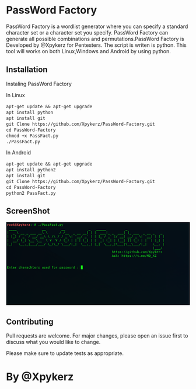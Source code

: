 # PassWord Factory

   PassWord Factory is a wordlist generator where you can specify a standard character set or a character set you specify. PassWord Factory can generate all possible combinations and permutations.PassWord Factory is Developed by @Xpykerz for Pentesters. The script is writen is python. This tool will works on both Linux,Windows and Android by using python.

## Installation

Instaling PassWord Factory

In Linux

```
apt-get update && apt-get upgrade
apt install python
apt install git
git Clone https://github.com/Xpykerz/PassWord-Factory.git
cd PassWord-Factory
chmod +x PassFact.py
./PassFact.py
```

In Android

```
apt-get update && apt-get upgrade
apt install python2
apt install git
git Clone https://github.com/Xpykerz/PassWord-Factory.git
cd PassWord-Factory
python2 PassFact.py
```

## ScreenShot
![image](https://github.com/Xpykerz/PassWord-Factory/blob/master/Screenshot.png)

## Contributing

Pull requests are welcome. For major changes, please open an issue first to discuss what you would like to change.

Please make sure to update tests as appropriate.

# By @Xpykerz
